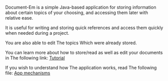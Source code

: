 Document-Em is a simple Java-based application for storing information about certain topics of your choosing, and accessing them later with relative ease.

It is useful for writing and storing quick references and access them quickly when needed during a project.

You are also able to edit The topics Which were already stored.

You can learn more about how to store/read as well as edit your documents in The following link:
[Tutorial](Tutorial.md)

If you wish to understand how The application works, read The following file:
[App mechanisms](Mechanisms.md)
